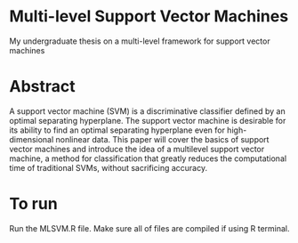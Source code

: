 # Multi-level Support Vector Machines

My undergraduate thesis on a multi-level framework for support vector machines

# Abstract 

A support vector machine (SVM) is a discriminative classifier defined by an optimal separating hyperplane. The support vector machine is desirable for its ability to find an optimal separating hyperplane even for high-dimensional nonlinear data. This paper will cover the basics of support vector machines and introduce the idea of a multilevel support vector machine, a method for classification that greatly reduces the computational time of traditional SVMs, without sacrificing accuracy.


# To run

Run the MLSVM.R file. Make sure all of files are compiled if using R terminal. 
